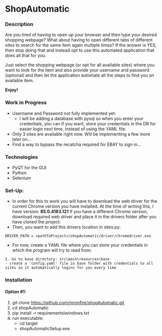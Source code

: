 # ShopAutomatic

### Description
Are you tired of having to open up your browser and then type your desired shopping webpage? What about having to open different tabs of different sites
to search for the same item again multiple times?
If the answer is YES, then stop doing that and instead opt to use this automated application that does all that for you.

Just select the shopping webpage (or opt for all available sites) where you want to look for the item and also provide your username and 
password (optional) and then let the application automate all the steps to find you an available item.

<b>Enjoy!</b>

### Work in Progress
- Username and Password not fully implemented yet:
    - I will be adding a database with pysql so when you enter your credentials, you can if you want, store your credentials in the DB for easier login next time, instead of using the YAML file.
- Only 3 sites are available right now. Will be implementing a few more later on...
- Find a way to bypass the recatcha required for EBAY to sign in...

### Technologies
- PyQT for the GUI
- Python
- Selenium

### Set-Up:
- In order for this to work you will have to download the web driver for the current Chrome version you have installed. At the time of writing this, I have version: <b>85.0.4183.121</b>
If you have a different Chrome version, download required web driver and place it in the drivers folder after you have cloned the project.
- Then, you want to add this drivers location in sites.py:
```
DRIVER_PATH = <pathToProject>/shopAutomatic/driver/chromedriver.exe
```
- For now, create a YAML file where you can store your credentials in which the program will try to read from:
```
1. Go to base directory: src\main\resources\base
- create a 'config.yaml' file in base folder with credentials to all sites so it automatically logins for you every time
```

### Installation 
#### Option #1:
1. git clone https://github.com/mronfire/shopAutomatic.git
2. cd shopAutomatic
3. pip install -r requirements\windows.txt
4. run executable:
    - cd target
    - shopAutomaticSetup.exe